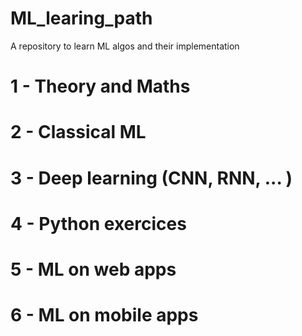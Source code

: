 # ML_learing_path
A repository to learn ML algos and their implementation

# 1 - Theory and Maths 
# 2 - Classical ML
# 3 - Deep learning (CNN, RNN, ... )
# 4 - Python exercices
# 5 - ML on web apps
# 6 - ML on mobile apps
